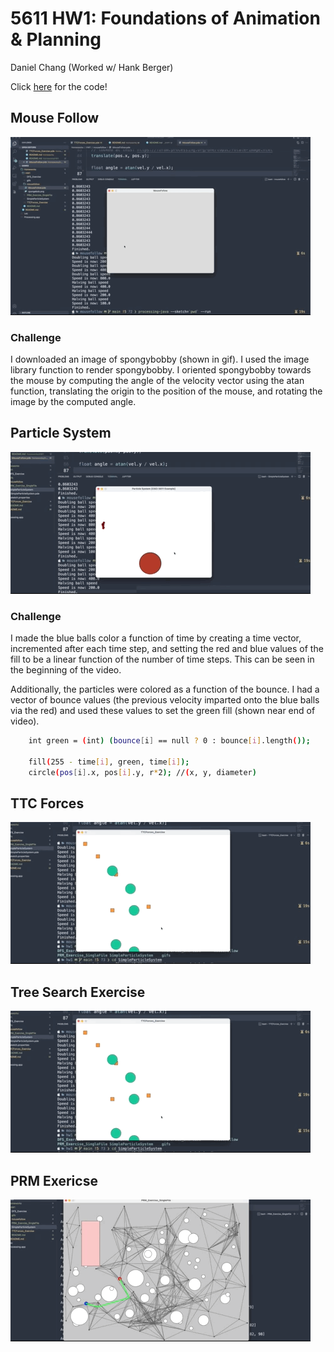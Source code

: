 # 5611 HW1: Foundations of Animation & Planning

Daniel Chang
(Worked w/ Hank Berger)

Click [here](https://github.com/danielchang2002/5611/tree/main/HW1) for the code!

## Mouse Follow

![Video](https://raw.githubusercontent.com/danielchang2002/5611/main/HW1/assets/mousefollow.gif)

### Challenge
I downloaded an image of spongybobby (shown in gif). 
I used the image library function to render spongybobby.
I oriented spongybobby towards the mouse by computing the angle of the velocity vector using the atan function, translating the origin to the position of the mouse, and rotating the image by the computed angle.

## Particle System
![Video](https://raw.githubusercontent.com/danielchang2002/5611/main/HW1/assets/particle.gif)

### Challenge
I made the blue balls color a function of time by creating a time vector, incremented after each time step, and setting the red and blue values of the fill to be a linear function of the number of time steps. This can be seen in the beginning of the video.

Additionally, the particles were colored as a function of the bounce. I had a vector of bounce values (the previous velocity imparted onto the blue balls via the red) and used these values to set the green fill (shown near end of video).

```bash
    int green = (int) (bounce[i] == null ? 0 : bounce[i].length());

    fill(255 - time[i], green, time[i]); 
    circle(pos[i].x, pos[i].y, r*2); //(x, y, diameter)
```

## TTC Forces

![Video](https://raw.githubusercontent.com/danielchang2002/5611/main/HW1/assets/ttc.gif)

## Tree Search Exercise

![Image](https://raw.githubusercontent.com/danielchang2002/5611/main/HW1/assets/ttc.gif)

## PRM Exericse

![Video](https://raw.githubusercontent.com/danielchang2002/5611/main/HW1/assets/PRM.gif)